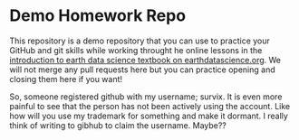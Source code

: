 # Demo Homework Repo

This repository is a demo repository that you can use to practice your GitHub and git skills while working
throught he online lessons in the [introduction to earth data science textbook on earthdatascience.org](https://www.earthdatascience.org/courses/intro-to-earth-data-science/git-github/version-control/). We will not merge any pull requests here but you can practice opening and closing them here if you want!

So, someone registered github with my username; survix. 
It is even more painful to see that the person has not been actively using the account. Like how will you use my trademark for something and make it dormant. I really think of writing to gibhub to claim the username. Maybe??